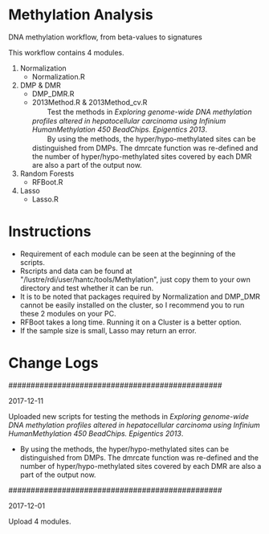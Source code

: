 # Methylation Analysis
DNA methylation workflow, from beta-values to signatures  

This workflow contains 4 modules.
1. Normalization
    - Normalization.R
2. DMP & DMR
    - DMP_DMR.R
    - 2013Method.R & 2013Method_cv.R  
    
　Test the methods in *Exploring genome-wide DNA methylation profiles altered in hepatocellular carcinoma using Infinium HumanMethylation 450 BeadChips. Epigentics 2013*.  
    
　By using the methods, the hyper/hypo-methylated sites can be distinguished from DMPs. The dmrcate function was re-defined and the number of hyper/hypo-methylated sites covered by each DMR are also a part of the output now.  
3. Random Forests
    - RFBoot.R
4. Lasso
    - Lasso.R
 
# Instructions
* Requirement of each module can be seen at the beginning of the scripts.
* Rscripts and data can be found at "/lustre/rdi/user/hantc/tools/Methylation", just copy them to your own directory and test whether it can be run.
* It is to be noted that packages required by Normalization and DMP_DMR cannot be easily installed on the cluster, so I recommend you to run these 2 modules on your PC.
* RFBoot takes a long time. Running it on a Cluster is a better option. 
* If the sample size is small, Lasso may return an error.


# Change Logs
################################################

2017-12-11

Uploaded new scripts for testing the methods in *Exploring genome-wide DNA methylation profiles altered in hepatocellular carcinoma using Infinium HumanMethylation 450 BeadChips. Epigentics 2013*.
* By using the methods, the hyper/hypo-methylated sites can be distinguished from DMPs. The dmrcate function was re-defined and the number of hyper/hypo-methylated sites covered by each DMR are also a part of the output now.


################################################

2017-12-01

Upload 4 modules.
